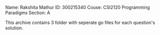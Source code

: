 Name: Rakshita Mathur
ID: 300215340
Couse: CSI2120 Programming Paradigms
Section: A

This archive contains 3 folder with seperate go files for each question's solution.

